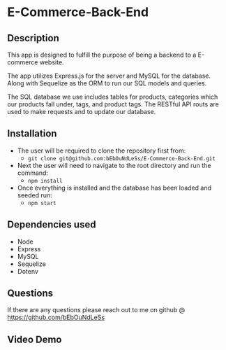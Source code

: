 # E-Commerce-Back-End

## Description
This app is designed to fulfill the purpose of being a backend to a E-commerce website. 

The app utilizes Express.js for the server and MySQL for the database. Along with Sequelize as the ORM to run our SQL models and queries. 

The SQL database we use includes tables for products, categories which our products fall under, tags, and product tags. The RESTful API routs are used to make requests and to update our database. 

## Installation 

- The user will be required to clone the repository first from: 
    - `git clone git@github.com:bEbOuNdLeSs/E-Commerce-Back-End.git`
- Next the user will need to navigate to the root directory and run the command: 
    - `npm install`
- Once everything is installed and the database has been loaded and seeded run:
    - `npm start`

## Dependencies used
- Node
- Express
- MySQL
- Sequelize
- Dotenv

## Questions
If there are any questions please reach out to me on github @ https://github.com/bEbOuNdLeSs

## Video Demo 